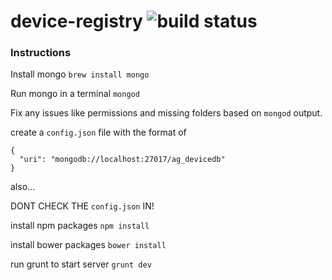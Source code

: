 device-registry  ![build status](https://api.travis-ci.org/BoiseFED/device-registry.svg)
========================================================================================

### Instructions
Install mongo
`brew install mongo`

Run mongo in a terminal
`mongod`

Fix any issues like permissions and missing folders based on `mongod` output.

create a `config.json` file with the format of
```
{
  "uri": "mongodb://localhost:27017/ag_devicedb"
}
```
also...

DONT CHECK THE `config.json` IN!

install npm packages
`npm install`

install bower packages
`bower install`

run grunt to start server
`grunt dev`
